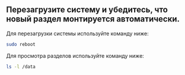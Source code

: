 ## Перезагрузите систему и убедитесь, что новый раздел монтируется автоматически.

Для перезагрузки системы используйте команду ниже: 

```bash
sudo reboot
```

Для просмотра разделов используйте команду ниже: 

```bash
ls -l /data
```

	
	